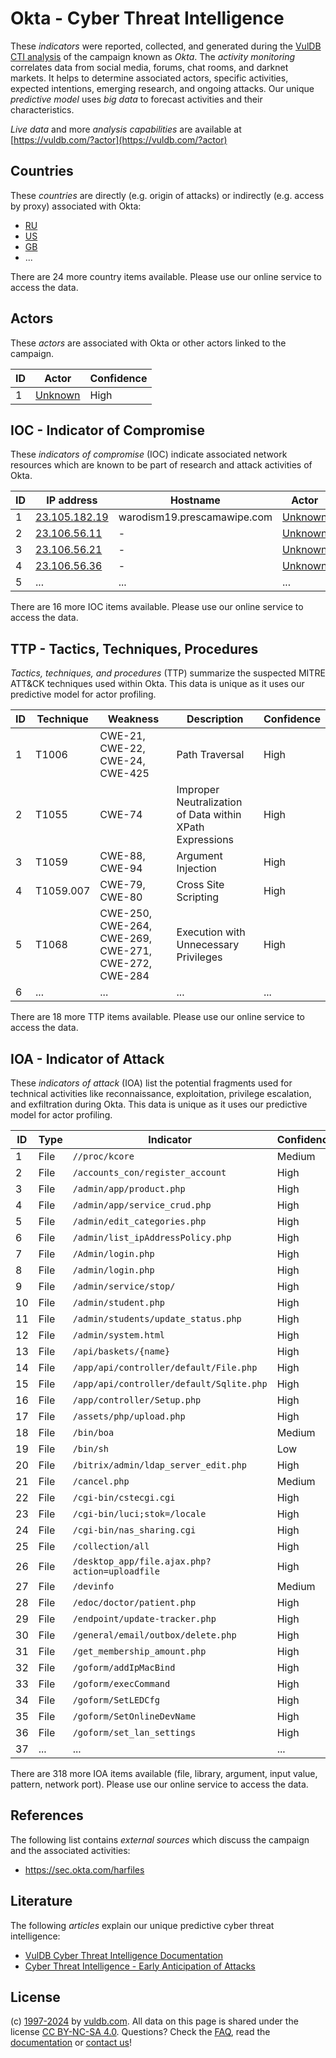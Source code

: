 # Okta - Cyber Threat Intelligence

These _indicators_ were reported, collected, and generated during the [VulDB CTI analysis](https://vuldb.com/?kb.cti) of the campaign known as _Okta_. The _activity monitoring_ correlates data from social media, forums, chat rooms, and darknet markets. It helps to determine associated actors, specific activities, expected intentions, emerging research, and ongoing attacks. Our unique _predictive model_ uses _big data_ to forecast activities and their characteristics.

_Live data_ and more _analysis capabilities_ are available at [https://vuldb.com/?actor](https://vuldb.com/?actor)

## Countries

These _countries_ are directly (e.g. origin of attacks) or indirectly (e.g. access by proxy) associated with Okta:

* [RU](https://vuldb.com/?country.ru)
* [US](https://vuldb.com/?country.us)
* [GB](https://vuldb.com/?country.gb)
* ...

There are 24 more country items available. Please use our online service to access the data.

## Actors

These _actors_ are associated with Okta or other actors linked to the campaign.

ID | Actor | Confidence
-- | ----- | ----------
1 | [Unknown](https://vuldb.com/?actor.unknown) | High

## IOC - Indicator of Compromise

These _indicators of compromise_ (IOC) indicate associated network resources which are known to be part of research and attack activities of Okta.

ID | IP address | Hostname | Actor | Confidence
-- | ---------- | -------- | ----- | ----------
1 | [23.105.182.19](https://vuldb.com/?ip.23.105.182.19) | warodism19.prescamawipe.com | [Unknown](https://vuldb.com/?actor.unknown) | High
2 | [23.106.56.11](https://vuldb.com/?ip.23.106.56.11) | - | [Unknown](https://vuldb.com/?actor.unknown) | High
3 | [23.106.56.21](https://vuldb.com/?ip.23.106.56.21) | - | [Unknown](https://vuldb.com/?actor.unknown) | High
4 | [23.106.56.36](https://vuldb.com/?ip.23.106.56.36) | - | [Unknown](https://vuldb.com/?actor.unknown) | High
5 | ... | ... | ... | ...

There are 16 more IOC items available. Please use our online service to access the data.

## TTP - Tactics, Techniques, Procedures

_Tactics, techniques, and procedures_ (TTP) summarize the suspected MITRE ATT&CK techniques used within Okta. This data is unique as it uses our predictive model for actor profiling.

ID | Technique | Weakness | Description | Confidence
-- | --------- | -------- | ----------- | ----------
1 | T1006 | CWE-21, CWE-22, CWE-24, CWE-425 | Path Traversal | High
2 | T1055 | CWE-74 | Improper Neutralization of Data within XPath Expressions | High
3 | T1059 | CWE-88, CWE-94 | Argument Injection | High
4 | T1059.007 | CWE-79, CWE-80 | Cross Site Scripting | High
5 | T1068 | CWE-250, CWE-264, CWE-269, CWE-271, CWE-272, CWE-284 | Execution with Unnecessary Privileges | High
6 | ... | ... | ... | ...

There are 18 more TTP items available. Please use our online service to access the data.

## IOA - Indicator of Attack

These _indicators of attack_ (IOA) list the potential fragments used for technical activities like reconnaissance, exploitation, privilege escalation, and exfiltration during Okta. This data is unique as it uses our predictive model for actor profiling.

ID | Type | Indicator | Confidence
-- | ---- | --------- | ----------
1 | File | `//proc/kcore` | Medium
2 | File | `/accounts_con/register_account` | High
3 | File | `/admin/app/product.php` | High
4 | File | `/admin/app/service_crud.php` | High
5 | File | `/admin/edit_categories.php` | High
6 | File | `/admin/list_ipAddressPolicy.php` | High
7 | File | `/Admin/login.php` | High
8 | File | `/admin/login.php` | High
9 | File | `/admin/service/stop/` | High
10 | File | `/admin/student.php` | High
11 | File | `/admin/students/update_status.php` | High
12 | File | `/admin/system.html` | High
13 | File | `/api/baskets/{name}` | High
14 | File | `/app/api/controller/default/File.php` | High
15 | File | `/app/api/controller/default/Sqlite.php` | High
16 | File | `/app/controller/Setup.php` | High
17 | File | `/assets/php/upload.php` | High
18 | File | `/bin/boa` | Medium
19 | File | `/bin/sh` | Low
20 | File | `/bitrix/admin/ldap_server_edit.php` | High
21 | File | `/cancel.php` | Medium
22 | File | `/cgi-bin/cstecgi.cgi` | High
23 | File | `/cgi-bin/luci;stok=/locale` | High
24 | File | `/cgi-bin/nas_sharing.cgi` | High
25 | File | `/collection/all` | High
26 | File | `/desktop_app/file.ajax.php?action=uploadfile` | High
27 | File | `/devinfo` | Medium
28 | File | `/edoc/doctor/patient.php` | High
29 | File | `/endpoint/update-tracker.php` | High
30 | File | `/general/email/outbox/delete.php` | High
31 | File | `/get_membership_amount.php` | High
32 | File | `/goform/addIpMacBind` | High
33 | File | `/goform/execCommand` | High
34 | File | `/goform/SetLEDCfg` | High
35 | File | `/goform/SetOnlineDevName` | High
36 | File | `/goform/set_lan_settings` | High
37 | ... | ... | ...

There are 318 more IOA items available (file, library, argument, input value, pattern, network port). Please use our online service to access the data.

## References

The following list contains _external sources_ which discuss the campaign and the associated activities:

* https://sec.okta.com/harfiles

## Literature

The following _articles_ explain our unique predictive cyber threat intelligence:

* [VulDB Cyber Threat Intelligence Documentation](https://vuldb.com/?kb.cti)
* [Cyber Threat Intelligence - Early Anticipation of Attacks](https://www.scip.ch/en/?labs.20201022)

## License

(c) [1997-2024](https://vuldb.com/?kb.changelog) by [vuldb.com](https://vuldb.com/?kb.about). All data on this page is shared under the license [CC BY-NC-SA 4.0](https://creativecommons.org/licenses/by-nc-sa/4.0/). Questions? Check the [FAQ](https://vuldb.com/?kb.faq), read the [documentation](https://vuldb.com/?kb) or [contact us](https://vuldb.com/?contact)!
